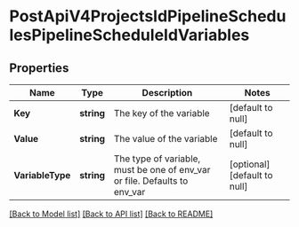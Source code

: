 # PostApiV4ProjectsIdPipelineSchedulesPipelineScheduleIdVariables

## Properties
Name | Type | Description | Notes
------------ | ------------- | ------------- | -------------
**Key** | **string** | The key of the variable | [default to null]
**Value** | **string** | The value of the variable | [default to null]
**VariableType** | **string** | The type of variable, must be one of env_var or file. Defaults to env_var | [optional] [default to null]

[[Back to Model list]](../README.md#documentation-for-models) [[Back to API list]](../README.md#documentation-for-api-endpoints) [[Back to README]](../README.md)


